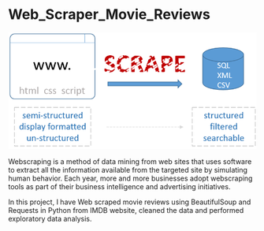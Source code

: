 # Web_Scraper_Movie_Reviews

![alt text](https://github.com/arorachinar/Web_Scraper_Movie_Reviews/blob/master/scrape.png)


Webscraping is a method of data mining from web sites that uses software to extract all the information available from the targeted site by simulating human behavior. Each year, more and more businesses adopt webscraping tools as part of their business intelligence and advertising initiatives.

In this project, I have Web scraped movie reviews using BeautifulSoup and Requests in Python from IMDB website, cleaned the data and performed exploratory data analysis.
